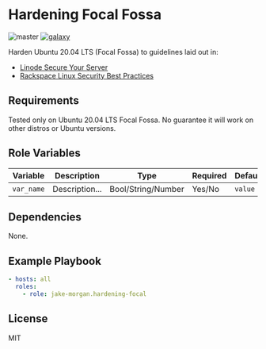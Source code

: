 Hardening Focal Fossa
=========

![master](https://github.com/jake-morgan/ansible-role-hardening-focal/workflows/master/badge.svg)
[![galaxy](https://img.shields.io/badge/galaxy-jake__morgan.hardening__focal-5bbdbf.svg)](https://galaxy.ansible.com/jake_morgan/hardening_focal)

Harden Ubuntu 20.04 LTS (Focal Fossa) to guidelines laid out in:

* [Linode Secure Your Server](https://www.linode.com/docs/security/securing-your-server/)
* [Rackspace Linux Security Best Practices](https://support.rackspace.com/how-to/linux-server-security-best-practices/)

Requirements
------------

Tested only on Ubuntu 20.04 LTS Focal Fossa. No guarantee it will work on other distros or Ubuntu versions.

Role Variables
--------------

| Variable | Description | Type| Required | Default |
|-|-|-|-|-|
| `var_name` | Description... | Bool/String/Number | Yes/No | `value` |

Dependencies
------------

None.

Example Playbook
----------------

```yaml
- hosts: all
  roles:
    - role: jake-morgan.hardening-focal
```

License
-------

MIT
